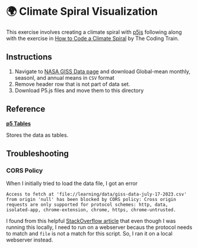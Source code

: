 # 🌍 Climate Spiral Visualization

This exercise involves creating a climate spiral with [p5js](https://p5js.org/) following along with the exercise in [How to Code a Climate Spiral](https://www.youtube.com/watch?v=rVBTxnRyOuE) by The Coding Train.

## Instructions

1. Navigate to [NASA GISS Data page](https://data.giss.nasa.gov/gistemp/) and download Global-mean monthly, seasonl, and annual means in `CSV` format
2. Remove header row that is not part of data set.
3. Download P5.js files and move them to this directory

## Reference

**[p5 Tables](https://p5js.org/reference/#/p5.Table)**

Stores the data as tables.

## Troubleshooting

### CORS Policy

When I initially tried to load the data file, I got an error

```
Access to fetch at 'file://learning/data/giss-data-july-17-2023.csv' from origin 'null' has been blocked by CORS policy: Cross origin requests are only supported for protocol schemes: http, data, isolated-app, chrome-extension, chrome, https, chrome-untrusted.
```

I found from this helpful [StackOverflow article](https://stackoverflow.com/questions/10752055/cross-origin-requests-are-only-supported-for-http-error-when-loading-a-local) that even though I was running this locally, I need to run on a webserver becaus the protocol needs to match and `file` is not a match for this script. So, I ran it on a local webserver instead.


